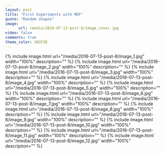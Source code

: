 ```yaml
---
layout: post
title: "First Experiments with MDF"
quote: "Random shapes"
image:
      url: /media/2016-07-13-post-8/image_cover.jpg
video: false
comments: true
theme_color: 302F2D
---
```


{% include image.html url="/media/2016-07-13-post-8/image_1.jpg" width="100%" description="" %}
{% include image.html url="/media/2016-07-13-post-8/image_2.jpg" width="100%" description="" %}
{% include image.html url="/media/2016-07-13-post-8/image_3.jpg" width="100%" description="" %}
{% include image.html url="/media/2016-07-13-post-8/image_4.jpg" width="100%" description="" %}
{% include image.html url="/media/2016-07-13-post-8/image_5.jpg" width="100%" description="" %}
{% include image.html url="/media/2016-07-13-post-8/image_6.jpg" width="100%" description="" %}
{% include image.html url="/media/2016-07-13-post-8/image_7.jpg" width="100%" description="" %}
{% include image.html url="/media/2016-07-13-post-8/image_8.jpg" width="100%" description="" %}
{% include image.html url="/media/2016-07-13-post-8/image_9.jpg" width="100%" description="" %}
{% include image.html url="/media/2016-07-13-post-8/image_10.jpg" width="100%" description="" %}
{% include image.html url="/media/2016-07-13-post-8/image_11.jpg" width="100%" description="" %}
{% include image.html url="/media/2016-07-13-post-8/image_12.jpg" width="100%" description="" %}
